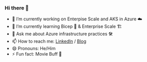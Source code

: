 ### Hi there 👋

- 🔭 I’m currently working on Enterpise Scale and AKS in Azure ☁️
- 🌱 I’m currently learning Bicep 💪 & Enterprise Scale 🏗️
- 💬 Ask me about Azure infrastructure practices 🛠️
- 📫 How to reach me: [LinkedIn](https://www.linkedin.com/in/kevinevans01/) /
                       [Blog](https://net-runner.io)
- 😄 Pronouns: He/Him 
- ⚡ Fun fact: Movie Buff 🎥
